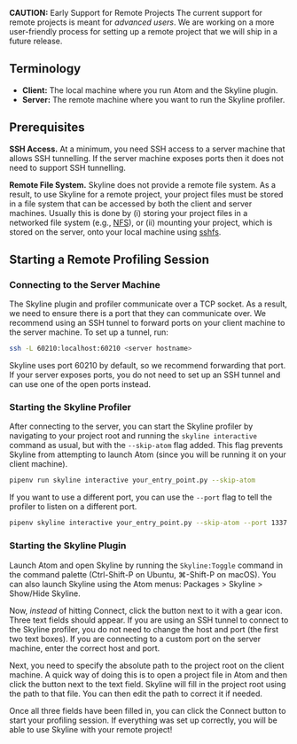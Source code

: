 **CAUTION:** Early Support for Remote Projects
The current support for remote projects is meant for *advanced users*. We are working on a more user-friendly process for setting up a remote project that we will ship in a future release.

## Terminology
- **Client:** The local machine where you run Atom and the Skyline plugin.
- **Server:** The remote machine where you want to run the Skyline profiler.

## Prerequisites
**SSH Access.**
At a minimum, you need SSH access to a server machine that allows SSH tunnelling. If the server machine exposes ports then it does not need to
support SSH tunnelling.

**Remote File System.**
Skyline does not provide a remote file system. As a result, to use Skyline for a remote project, your project files must be stored in a file system that can be accessed by both the client and server machines. Usually this is done by (i) storing your project files in a networked file system (e.g., [NFS](https://en.wikipedia.org/wiki/Network_File_System)), or (ii) mounting your project, which is stored on the server, onto your local machine using [sshfs](https://github.com/libfuse/sshfs).

## Starting a Remote Profiling Session

### Connecting to the Server Machine
The Skyline plugin and profiler communicate over a TCP socket. As a result, we need to ensure there is a port that they can communicate over. We recommend using an SSH tunnel to forward ports on your client machine to the server machine. To set up a tunnel, run:

```zsh
ssh -L 60210:localhost:60210 <server hostname>
```

Skyline uses port 60210 by default, so we recommend forwarding that port. If your server exposes ports, you do not need to set up an SSH tunnel and can use one of the open ports instead.

### Starting the Skyline Profiler
After connecting to the server, you can start the Skyline profiler by navigating to your project root and running the `skyline interactive` command as usual, but with the `--skip-atom` flag added. This flag prevents Skyline from attempting to launch Atom (since you will be running it on your client machine).

```zsh
pipenv run skyline interactive your_entry_point.py --skip-atom
```

If you want to use a different port, you can use the `--port` flag to tell the profiler to listen on a different port.

```zsh
pipenv skyline interactive your_entry_point.py --skip-atom --port 1337
```

### Starting the Skyline Plugin
Launch Atom and open Skyline by running the `Skyline:Toggle` command in the command palette (Ctrl-Shift-P on Ubuntu, ⌘-Shift-P on macOS). You can also launch Skyline using the Atom menus: Packages > Skyline > Show/Hide Skyline.

Now, *instead* of hitting Connect, click the button next to it with a gear icon. Three text fields should appear. If you are using an SSH tunnel to connect to the Skyline profiler, you do not need to change the host and port (the first two text boxes). If you are connecting to a custom port on the server machine, enter the correct host and port.

Next, you need to specify the absolute path to the project root on the client machine. A quick way of doing this is to open a project file in Atom and then click the button next to the text field. Skyline will fill in the project root using the path to that file. You can then edit the path to correct it if needed.

Once all three fields have been filled in, you can click the Connect button to start your profiling session. If everything was set up correctly, you will be able to use Skyline with your remote project!
